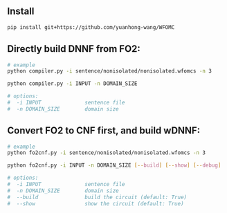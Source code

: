 ## Install
```bash
pip install git+https://github.com/yuanhong-wang/WFOMC
```

## Directly build DNNF from FO2:
```bash
# example
python compiler.py -i sentence/nonisolated/nonisolated.wfomcs -n 3
```
```bash
python compiler.py -i INPUT -n DOMAIN_SIZE

# options:
#  -i INPUT              sentence file
#  -n DOMAIN_SIZE        domain size
```

## Convert FO2 to CNF first, and build wDNNF:

```bash
# example
python fo2cnf.py -i sentence/nonisolated/nonisolated.wfomcs -n 3
```

```bash
python fo2cnf.py -i INPUT -n DOMAIN_SIZE [--build] [--show] [--debug]

# options:
#  -i INPUT              sentence file
#  -n DOMAIN_SIZE        domain size
#  --build               build the circuit (default: True)
#  --show                show the circuit (default: True)
```

